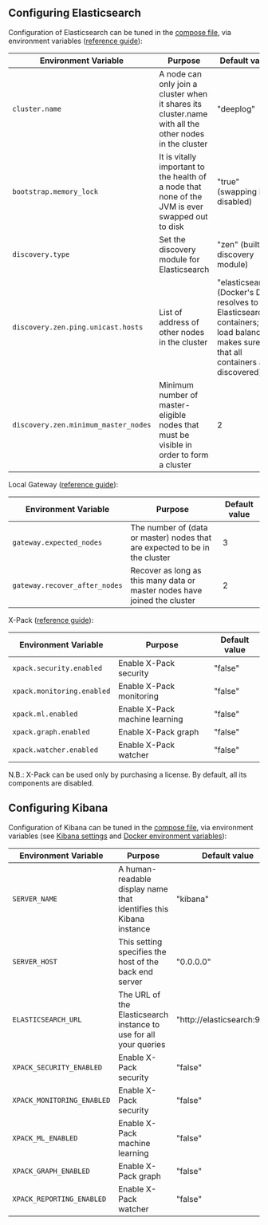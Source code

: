 ## Configuring Elasticsearch
Configuration of Elasticsearch can be tuned in the [compose file](../../log-server/docker-compose.yml), via environment variables ([reference guide](https://www.elastic.co/guide/en/elasticsearch/reference/5.4/important-settings.html)):

| Environment Variable | Purpose | Default value |
| --- | --- | --- |
| `cluster.name` | A node can only join a cluster when it shares its cluster.name with all the other nodes in the cluster | "deeplog" |
| `bootstrap.memory_lock` | It is vitally important to the health of a node that none of the JVM is ever swapped out to disk |"true" (swapping is disabled) |
| `discovery.type` | Set the discovery module for Elasticsearch | "zen" (builtin discovery module) |
| `discovery.zen.ping.unicast.hosts` | List of address of other nodes in the cluster | "elasticsearch" (Docker's DNS resolves to Elasticsearch containers; load balancing makes sure that all containers are discovered) |
| `discovery.zen.minimum_master_nodes` | Minimum number of master-eligible nodes that must be visible in order to form a cluster | 2 |

Local Gateway ([reference guide](https://www.elastic.co/guide/en/elasticsearch/reference/5.4/modules-gateway.html)):

| Environment Variable | Purpose | Default value |
| --- | --- | --- |
| `gateway.expected_nodes` | The number of (data or master) nodes that are expected to be in the cluster | 3 |
| `gateway.recover_after_nodes` | Recover as long as this many data or master nodes have joined the cluster | 2 |

X-Pack ([reference guide](https://www.elastic.co/guide/en/x-pack/5.4/index.html)):

| Environment Variable | Purpose | Default value |
| --- | --- | --- |
| `xpack.security.enabled` | Enable X-Pack security | "false" |
| `xpack.monitoring.enabled` | Enable X-Pack monitoring | "false" |
| `xpack.ml.enabled` | Enable X-Pack machine learning | "false" |
| `xpack.graph.enabled` | Enable X-Pack graph | "false" |
| `xpack.watcher.enabled` | Enable X-Pack watcher | "false" |

N.B.: X-Pack can be used only by purchasing a license. By default, all its components are disabled.

## Configuring Kibana
Configuration of Kibana can be tuned in the [compose file](../../log-server/docker-compose.yml), via environment variables (see [Kibana settings](https://www.elastic.co/guide/en/kibana/5.4/settings.html) and [Docker environment variables](https://www.elastic.co/guide/en/kibana/5.4/_configuring_kibana_on_docker.html)):

| Environment Variable | Purpose | Default value |
| --- | --- | --- |
| `SERVER_NAME` | A human-readable display name that identifies this Kibana instance | "kibana" |
| `SERVER_HOST` | This setting specifies the host of the back end server | "0.0.0.0" |
| `ELASTICSEARCH_URL` | The URL of the Elasticsearch instance to use for all your queries | "http://elasticsearch:9200" |
| `XPACK_SECURITY_ENABLED` | Enable X-Pack security | "false" |
| `XPACK_MONITORING_ENABLED` | Enable X-Pack security | "false" |
| `XPACK_ML_ENABLED` | Enable X-Pack machine learning | "false" |
| `XPACK_GRAPH_ENABLED` | Enable X-Pack graph | "false" |
| `XPACK_REPORTING_ENABLED` | Enable X-Pack watcher | "false" |
